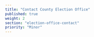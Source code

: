 ```yaml
---
title: "Contact County Election Office"
published: true
weight: 2
section: "election-office-contact"
priority: "Minor"
---
```

&nbsp;